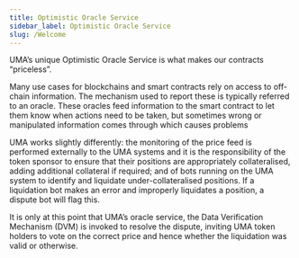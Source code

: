```yaml
---
title: Optimistic Oracle Service
sidebar_label: Optimistic Oracle Service
slug: /Welcome
---
```


UMA’s unique Optimistic Oracle Service is what makes our contracts “priceless”.

Many use cases for blockchains and smart contracts rely on access to off-chain information.  The mechanism used to report these is typically referred to an oracle.  These oracles feed information to the smart contract to let them know when actions need to be taken, but sometimes wrong or manipulated information comes through which causes problems

UMA works slightly differently: the monitoring of the price feed  is performed externally to the UMA systems and it is the responsibility of the token sponsor to ensure that their positions are appropriately collateralised, adding additional collateral if required; and of bots running on the UMA system to identify and liquidate under-collateralised positions.  If a liquidation bot makes an error and improperly liquidates a position, a dispute bot will flag this.  

It is only at this point that UMA’s oracle service, the Data Verification Mechanism (DVM) is invoked to resolve the dispute, inviting UMA token holders to vote on the correct price and hence whether the liquidation was valid or otherwise.